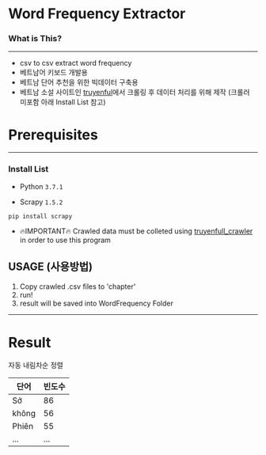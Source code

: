 # Word Frequency Extractor

### What is This?
------------------------
 - csv to csv extract word frequency
 - 베트남어 키보드 개발용
 - 베트남 단어 추천을 위한 빅데이터 구축용
 - 베트남 소설 사이트인 [truyenful](http://truyenfull.vn/)에서 크롤링 후 데이터 처리를 위해 제작 (크롤러 미포함 아래 Install List 참고)
# Prerequisites
------------------------

### Install List

 - Python `3.7.1`

 - Scrapy `1.5.2`
 ```
pip install scrapy
```
 - 🔥IMPORTANT🔥 Crawled data must be colleted using [truyenfull_crawler](https://github.com/hatttruong/crawler-webpage/tree/master/truyenfull_crawler) in order to use this program 

## USAGE (사용방법)
 1. Copy crawled .csv files to 'chapter'
 2. run!
 3. result will be saved into WordFrequency Folder

------------------------
# Result
자동 내림차순 정렬

| 단어 | 빈도수 | 
| ------ | ------ | 
| Sở | 86 
| không | 56
| Phiên | 55
| ... | ...
